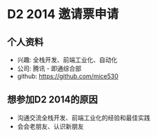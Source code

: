 # D2 2014 邀请票申请

## 个人资料

- 兴趣: 全栈开发、前端工业化、自动化
- 公司: 腾讯 - 即通综合部
- github: https://github.com/mice530 

## 想参加D2 2014的原因
- 沟通交流全栈开发、前端工业化的经验和最佳实践
- 会会老朋友、认识新朋友
